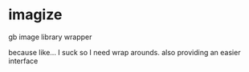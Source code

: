 # imagize

gb image library wrapper

because like... I suck so I need wrap arounds.
also providing an easier interface